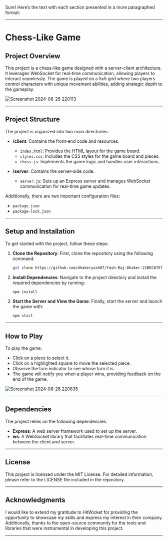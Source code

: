 Sure! Here’s the text with each section presented in a more paragraphed format:

---

# Chess-Like Game

## Project Overview

This project is a chess-like game designed with a server-client architecture. It leverages WebSocket for real-time communication, allowing players to interact seamlessly. The game is played on a 5x5 grid where two players control characters with unique movement abilities, adding strategic depth to the gameplay.

![Screenshot 2024-08-26 220113](https://github.com/user-attachments/assets/e5cf6db6-781e-452e-91ae-62fe9681b6e1)

---

## Project Structure

The project is organized into two main directories:

- **/client**: Contains the front-end code and resources.
  - `index.html`: Provides the HTML layout for the game board.
  - `styles.css`: Includes the CSS styles for the game board and pieces.
  - `chess.js`: Implements the game logic and handles user interactions.

- **/server**: Contains the server-side code.
  - `server.js`: Sets up an Express server and manages WebSocket communication for real-time game updates.

Additionally, there are two important configuration files:
- `package.json`
- `package-lock.json`

---

## Setup and Installation

To get started with the project, follow these steps:

1. **Clone the Repository**:
   First, clone the repository using the following command:
   ```bash
   git clone https://github.com/dhakeryash07/Yash-Raj-Dhaker-21BEC0757-.git

   ```

2. **Install Dependencies**:
   Navigate to the project directory and install the required dependencies by running:
   ```bash
   npm install
   ```

3. **Start the Server and View the Game**:
   Finally, start the server and launch the game with:
   ```bash
   npm start
   ```

---

## How to Play

To play the game:

- Click on a piece to select it.
- Click on a highlighted square to move the selected piece.
- Observe the turn indicator to see whose turn it is.
- The game will notify you when a player wins, providing feedback on the end of the game.

![Screenshot 2024-08-26 220835](https://github.com/user-attachments/assets/9f8acdaf-0ecb-45e2-bd94-b80a9acd3f28)

---

## Dependencies

The project relies on the following dependencies:

- **Express**: A web server framework used to set up the server.
- **ws**: A WebSocket library that facilitates real-time communication between the client and server.

---

## License

This project is licensed under the MIT License. For detailed information, please refer to the LICENSE file included in the repository.

---

## Acknowledgments

I would like to extend my gratitude to HitWicket for providing the opportunity to showcase my skills and express my interest in their company. Additionally, thanks to the open-source community for the tools and libraries that were instrumental in developing this project.

---
